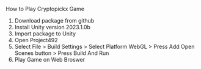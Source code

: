 How to Play Cryptopickx Game
1. Download package from github
2. Install Unity version 2023.1.0b
3. Import package to Unity
4. Open Project492
5. Select File > Build Settings > Select Platform WebGL > Press Add Open Scenes button > Press Build And Run
6. Play Game on Web Broswer
